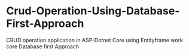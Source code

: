 # Crud-Operation-Using-Database-First-Approach
CRUD operation application in ASP-Dotnet Core using Entityframe work core Database first Approach
